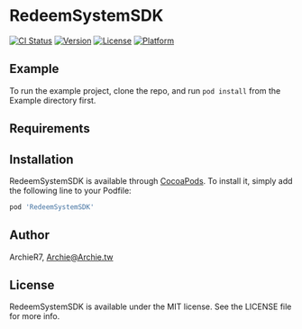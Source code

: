 # RedeemSystemSDK

[![CI Status](https://img.shields.io/travis/ArchieR7/RedeemSystemSDK.svg?style=flat)](https://travis-ci.org/ArchieR7/RedeemSystemSDK)
[![Version](https://img.shields.io/cocoapods/v/RedeemSystemSDK.svg?style=flat)](https://cocoapods.org/pods/RedeemSystemSDK)
[![License](https://img.shields.io/cocoapods/l/RedeemSystemSDK.svg?style=flat)](https://cocoapods.org/pods/RedeemSystemSDK)
[![Platform](https://img.shields.io/cocoapods/p/RedeemSystemSDK.svg?style=flat)](https://cocoapods.org/pods/RedeemSystemSDK)

## Example

To run the example project, clone the repo, and run `pod install` from the Example directory first.

## Requirements

## Installation

RedeemSystemSDK is available through [CocoaPods](https://cocoapods.org). To install
it, simply add the following line to your Podfile:

```ruby
pod 'RedeemSystemSDK'
```

## Author

ArchieR7, Archie@Archie.tw

## License

RedeemSystemSDK is available under the MIT license. See the LICENSE file for more info.
